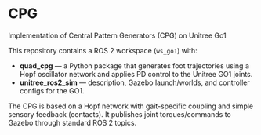 # CPG
Implementation of Central Pattern Generators (CPG) on Unitree Go1

This repository contains a ROS 2 workspace (`ws_go1`) with:
- **quad_cpg** — a Python package that generates foot trajectories using a Hopf oscillator network and applies PD control to the Unitree GO1 joints.
- **unitree_ros2_sim** — description, Gazebo launch/worlds, and controller configs for the GO1.

The CPG is based on a Hopf network with gait-specific coupling and simple sensory feedback (contacts). It publishes joint torques/commands to Gazebo through standard ROS 2 topics.
